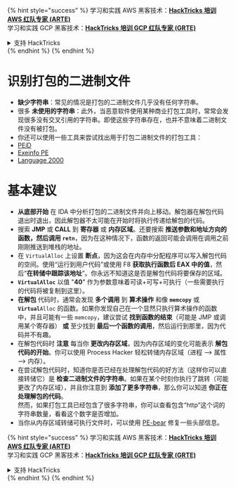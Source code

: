 {% hint style="success" %}
学习和实践 AWS 黑客技术：<img src="/.gitbook/assets/arte.png" alt="" data-size="line">[**HackTricks 培训 AWS 红队专家 (ARTE)**](https://training.hacktricks.xyz/courses/arte)<img src="/.gitbook/assets/arte.png" alt="" data-size="line">\
学习和实践 GCP 黑客技术：<img src="/.gitbook/assets/grte.png" alt="" data-size="line">[**HackTricks 培训 GCP 红队专家 (GRTE)**<img src="/.gitbook/assets/grte.png" alt="" data-size="line">](https://training.hacktricks.xyz/courses/grte)

<details>

<summary>支持 HackTricks</summary>

* 查看 [**订阅计划**](https://github.com/sponsors/carlospolop)!
* **加入** 💬 [**Discord 群组**](https://discord.gg/hRep4RUj7f) 或 [**Telegram 群组**](https://t.me/peass) 或 **在** **Twitter** 🐦 [**@hacktricks\_live**](https://twitter.com/hacktricks\_live)** 上关注我们。**
* **通过向** [**HackTricks**](https://github.com/carlospolop/hacktricks) 和 [**HackTricks Cloud**](https://github.com/carlospolop/hacktricks-cloud) GitHub 仓库提交 PR 来分享黑客技巧。

</details>
{% endhint %}
{% endhint %}


# 识别打包的二进制文件

* **缺少字符串**：常见的情况是打包的二进制文件几乎没有任何字符串。
* 很多 **未使用的字符串**：此外，当恶意软件使用某种商业打包工具时，常常会发现很多没有交叉引用的字符串。即使这些字符串存在，也并不意味着二进制文件没有被打包。
* 你还可以使用一些工具来尝试找出用于打包二进制文件的打包工具：
* [PEiD](http://www.softpedia.com/get/Programming/Packers-Crypters-Protectors/PEiD-updated.shtml)
* [Exeinfo PE](http://www.softpedia.com/get/Programming/Packers-Crypters-Protectors/ExEinfo-PE.shtml)
* [Language 2000](http://farrokhi.net/language/)

# 基本建议

* **从底部开始** 在 IDA 中分析打包的二进制文件并向上移动。解包器在解包代码退出时退出，因此解包器不太可能在开始时将执行传递给解包的代码。
* 搜索 **JMP** 或 **CALL** 到 **寄存器** 或 **内存区域**。还要搜索 **推送参数和地址方向的函数，然后调用 `retn`**，因为在这种情况下，函数的返回可能会调用在调用之前刚刚推送到堆栈的地址。
* 在 `VirtualAlloc` 上设置 **断点**，因为这会在内存中分配程序可以写入解包代码的空间。使用“运行到用户代码”或使用 F8 **获取执行函数后 EAX 中的值**，然后“**在转储中跟踪该地址**”。你永远不知道这是否是解包代码将要保存的区域。
* **`VirtualAlloc`** 以值 "**40**" 作为参数意味着可读+可写+可执行（一些需要执行的代码将被复制到这里）。
* **在解包** 代码时，通常会发现 **多个调用** 到 **算术操作** 和像 **`memcopy`** 或 **`Virtual`**`Alloc` 的函数。如果你发现自己在一个显然只执行算术操作的函数中，并且可能有一些 `memcopy`，建议尝试 **找到函数的结束**（可能是 JMP 或调用某个寄存器） **或** 至少找到 **最后一个函数的调用**，然后运行到那里，因为代码并不有趣。
* 在解包代码时 **注意** 每当你 **更改内存区域**，因为内存区域的变化可能表示 **解包代码的开始**。你可以使用 Process Hacker 轻松转储内存区域（进程 --> 属性 --> 内存）。
* 在尝试解包代码时，知道你是否已经在处理解包代码的好方法（这样你可以直接转储它）是 **检查二进制文件的字符串**。如果在某个时刻你执行了跳转（可能更改了内存区域），并且你注意到 **添加了更多字符串**，那么你可以知道 **你正在处理解包的代码**。\
然而，如果打包工具已经包含了很多字符串，你可以查看包含“http”这个词的字符串数量，看看这个数字是否增加。
* 当你从内存区域转储可执行文件时，可以使用 [PE-bear](https://github.com/hasherezade/pe-bear-releases/releases) 修复一些头部信息。

{% hint style="success" %}
学习和实践 AWS 黑客技术：<img src="/.gitbook/assets/arte.png" alt="" data-size="line">[**HackTricks 培训 AWS 红队专家 (ARTE)**](https://training.hacktricks.xyz/courses/arte)<img src="/.gitbook/assets/arte.png" alt="" data-size="line">\
学习和实践 GCP 黑客技术：<img src="/.gitbook/assets/grte.png" alt="" data-size="line">[**HackTricks 培训 GCP 红队专家 (GRTE)**<img src="/.gitbook/assets/grte.png" alt="" data-size="line">](https://training.hacktricks.xyz/courses/grte)

<details>

<summary>支持 HackTricks</summary>

* 查看 [**订阅计划**](https://github.com/sponsors/carlospolop)!
* **加入** 💬 [**Discord 群组**](https://discord.gg/hRep4RUj7f) 或 [**Telegram 群组**](https://t.me/peass) 或 **在** **Twitter** 🐦 [**@hacktricks\_live**](https://twitter.com/hacktricks\_live)** 上关注我们。**
* **通过向** [**HackTricks**](https://github.com/carlospolop/hacktricks) 和 [**HackTricks Cloud**](https://github.com/carlospolop/hacktricks-cloud) GitHub 仓库提交 PR 来分享黑客技巧。

</details>
{% endhint %}
</details>
{% endhint %}
